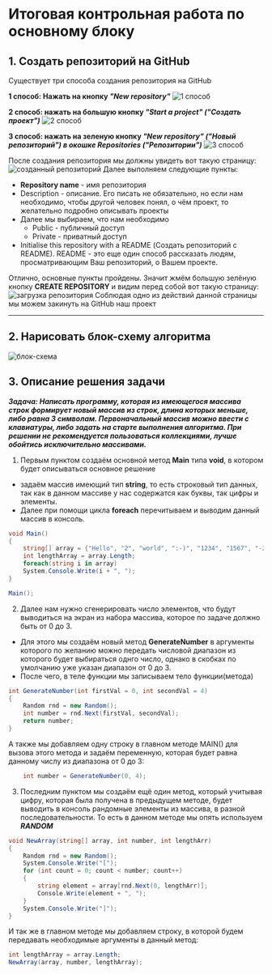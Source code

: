 # Итоговая контрольная работа по основному блоку

## 1. Создать репозиторий на GitHub
Существует три способа создания репозитория на GitHub

**1 способ: Нажать на кнопку *"New repository"***
![1 способ](1.png)

**2 способ: нажать на большую кнопку *"Start a project" ("Создать проект")***
![2 способ](2.png)

**3 способ: нажать на зеленую кнопку *"New repository" ("Новый репозиторий") в окошке Repositories ("Репозитории")***
![3 способ](3.png)

После создания репозитория мы должны увидеть вот такую страницу:
![созданный репозиторий](4.png)
 Далее выполняем следующие пункты:
 + **Repository name** - имя репозитория 
 + Description - описание. Его писать не обязательно, но если нам необходимо, чтобы другой человек понял, о чём проект, то желательно подробно описывать проекты
 + Далее мы выбираем, что нам необходимо
   + Public - публичный доступ
   + Private - приватный доступ
+ Initialise this repository with a README (Создать репозиторий с README). README - это еще один способ рассказать людям, просматривающим Ваш репозиторий, о Вашем проекте.

Отлично, основные пункты пройдены. Значит жмём большую зелёную кнопку **CREATE REPOSITORY** и видим перед собой вот такую страницу:
![загрузка репозитория](5.png)
Соблюдая одно из действий данной страницы мы можем закинуть на GitHub наш проект

--- 
## 2. Нарисовать блок-схему алгоритма
![блок-схема](6.png)


## 3. Описание решения задачи
***Задача: Написать программу, которая из имеющегося массива строк формирует новый массив из строк, длина которых меньше, либо равна 3 символам. Первоначальный массив можно ввести с клавиатуры, либо задать на старте выполнения алгоритма. При решении не рекомендуется пользоваться коллекциями, лучше обойтись исключительно массивами.***

1. Первым пунктом создаём основной метод **Main** типа **void**, в котором будет описываться основное решение
  + задаём массив имеющий тип **string**, то есть строковый тип данных, так как в данном массиве у нас содержатся как буквы, так цифры и элементы.
  + Далее при помощи цикла **foreach** перечитываем и выводим данный массив в консоль.
```c#
void Main()
{
    string[] array = {"Hello", "2", "world", ":-)", "1234", "1567", "-2", "computer science", "Russia", "Denmark", "Kazan"};
    int lengthArray = array.Length;
    foreach(string i in array)
    System.Console.Write(i + ", ");
}

Main();
```

  2. Далее нам нужно сгенерировать число элементов, что будут выводиться на экран из набора массива, которое по задаче должно быть от 0 до 3.
  + Для этого мы создаём новый метод **GenerateNumber** в аргументы которого по желанию можно передать числовой диапазон из которого будет выбираться однго число, однако в скобках по умолчанию уже указан диапазон от 0 до 3.
  + После чего, в теле функции мы записываем тело функции(метода)

```c#
int GenerateNumber(int firstVal = 0, int secondVal = 4)
{
    Random rnd = new Random();
    int number = rnd.Next(firstVal, secondVal);
    return number;
}
```
А также мы добавляем одну строку в главном методе MAIN() для вызова этого метода и задаём переменную, которая будет равна данному числу из диапазона от 0 до 3:
```c#
    int number = GenerateNumber(0, 4);
```
  3. Последним пунктом мы создаём ещё один метод, который учитывая цифру, которая была получена в предыдущем методе, будет выводить в консоль рандомные элементы из массива, в разной последовательности. То есть в данном методе мы опять используем ***RANDOM***
```c#
void NewArray(string[] array, int number, int lengthArr)
{
    Random rnd = new Random();
    System.Console.Write("[");
    for (int count = 0; count < number; count++)
    {
        string element = array[rnd.Next(0, lengthArr)];
        Console.Write(element + ", ");
    }
    System.Console.Write("]");
}
```

И так же в главном методе мы добавляем строку, в которой будем передавать необходимые аргументы в данный метод:
```c#
int lengthArray = array.Length;
NewArray(array, number, lengthArray);
```